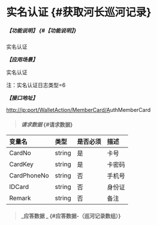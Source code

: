 # 实名认证 {#获取河长巡河记录}

##### _【功能说明】_ {#【功能说明】}

实名认证

_**【应用场景】**_

实名认证

注：实名认证日志类型=6

_**【接口地址】**_

[http://ip:port/WalletAction/MemberCard/A](http://ip:port/HMQuery/PatrolRiver/GetPatrolRivers)uthMemberCard

> #### _请求数据_ {#请求数据}

| 变量名 | 类型 | 是否必须 | 描述 |
| :--- | :--- | :--- | :--- |
| CardNo | string | 是 | 卡号 |
| CardKey | string | 是 | 卡密码 |
| CardPhoneNo | string | 否 | 手机号 |
| IDCard | string | 否 | 身份证 |
| Remark | string | 否 | 备注 |

> #### _应答数据 _ {#应答数据-（巡河记录数组）}



